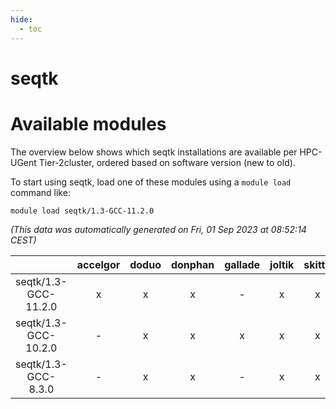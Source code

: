 ```yaml
---
hide:
  - toc
---
```


seqtk
=====

# Available modules


The overview below shows which seqtk installations are available per HPC-UGent Tier-2cluster, ordered based on software version (new to old).

To start using seqtk, load one of these modules using a `module load` command like:

```shell
module load seqtk/1.3-GCC-11.2.0
```

*(This data was automatically generated on Fri, 01 Sep 2023 at 08:52:14 CEST)*  

| |accelgor|doduo|donphan|gallade|joltik|skitty|swalot|victini|
| :---: | :---: | :---: | :---: | :---: | :---: | :---: | :---: | :---: |
|seqtk/1.3-GCC-11.2.0|x|x|x|-|x|x|x|x|
|seqtk/1.3-GCC-10.2.0|-|x|x|x|x|x|x|x|
|seqtk/1.3-GCC-8.3.0|-|x|x|-|x|x|-|x|
